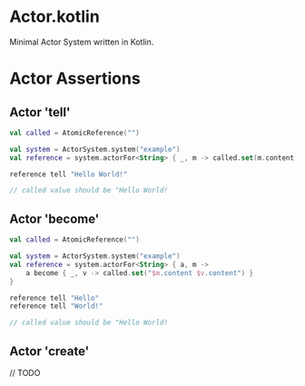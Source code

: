 # Actor.kotlin

Minimal Actor System written in Kotlin. 

# Actor Assertions

## Actor 'tell'


```Kotlin
val called = AtomicReference("")

val system = ActorSystem.system("example")
val reference = system.actorFor<String> { _, m -> called.set(m.content) }

reference tell "Hello World!"

// called value should be "Hello World!
```

## Actor 'become'

```Kotlin
val called = AtomicReference("")

val system = ActorSystem.system("example")
val reference = system.actorFor<String> { a, m ->
    a become { _, v -> called.set("$m.content $v.content") }
}

reference tell "Hello"
reference tell "World!"

// called value should be "Hello World!
```

## Actor 'create'

// TODO

